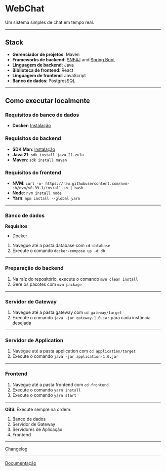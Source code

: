 # WebChat

Um sistema simples de chat em tempo real.

---

## Stack

* **Gerenciador de projetos**: Maven
* **Frameworks de backend**: [SNF4J](https://github.com/snf4j/snf4j) and [Spring Boot](https://spring.io/projects/spring-boot)
* **Linguagem de backend**: Java
* **Biblioteca de frontend**: React
* **Linguagem de frontend**: JavaScript
* **Banco de dados**: PostgresSQL

---

## Como executar localmente

### Requisitos do banco de dados

* **Docker**: [Instalação](https://docs.docker.com/engine/install/)

### Requisitos do backend

* **SDK Man**: [Instalação](https://sdkman.io/install)
* **Java 21**: `sdk install java 21-zulu`
* **Maven**: `sdk install maven`

### Requisitos do frontend

* **NVM**: `curl -o- https://raw.githubusercontent.com/nvm-sh/nvm/v0.39.1/install.sh | bash`
* **Node**: `nvm install node`
* **Yarn**: `npm install --global yarn`

---

### Banco de dados

**Requisitos**:
* Docker

1. Navegue até a pasta database com `cd database`
2. Execute o comando `docker-compose up -d db`

---

### Preparação do backend

1. Na raíz do repositório, execute o comando `mvn clean install`
2. Gere os pacotes com `mvn package`

---

### Servidor de Gateway

1. Navegue até a pasta gateway com `cd gateway/target`
2. Execute o comando `java -jar gateway-1.0.jar` para cada instância desejada

---

### Servidor de Application

1. Navegue até a pasta application com `cd application/target`
2. Execute o comando `java -jar application-1.0.jar`

---

### Frontend

1. Navegue até a pasta frontend com `cd frontend`
2. Execute o comando `yarn install`
3. Execute o comando `yarn start`

---

**OBS**: Execute sempre na ordem:

1. Banco de dados
2. Servidor de Gateway
3. Servidores de Aplicação
4. Frontend

---

[Changelog](Changelog.md)

---

[Documentação](Documentation.md)
